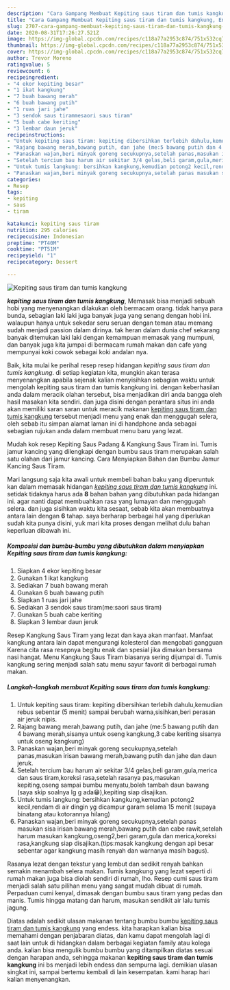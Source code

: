 ```yaml
---
description: "Cara Gampang Membuat Kepiting saus tiram dan tumis kangkung, Enak Banget"
title: "Cara Gampang Membuat Kepiting saus tiram dan tumis kangkung, Enak Banget"
slug: 2707-cara-gampang-membuat-kepiting-saus-tiram-dan-tumis-kangkung-enak-banget
date: 2020-08-31T17:26:27.521Z
image: https://img-global.cpcdn.com/recipes/c118a77a2953c874/751x532cq70/kepiting-saus-tiram-dan-tumis-kangkung-foto-resep-utama.jpg
thumbnail: https://img-global.cpcdn.com/recipes/c118a77a2953c874/751x532cq70/kepiting-saus-tiram-dan-tumis-kangkung-foto-resep-utama.jpg
cover: https://img-global.cpcdn.com/recipes/c118a77a2953c874/751x532cq70/kepiting-saus-tiram-dan-tumis-kangkung-foto-resep-utama.jpg
author: Trevor Moreno
ratingvalue: 5
reviewcount: 6
recipeingredient:
- "4 ekor kepiting besar"
- "1 ikat kangkung"
- "7 buah bawang merah"
- "6 buah bawang putih"
- "1 ruas jari jahe"
- "3 sendok saus tirammesaori saus tiram"
- "5 buah cabe keriting"
- "3 lembar daun jeruk"
recipeinstructions:
- "Untuk kepiting saus tiram: kepiting dibersihkan terlebih dahulu,kemudian rebus sebentar (5 menit) sampai berubah warna,sisihkan,beri perasan air jeruk nipis."
- "Rajang bawang merah,bawang putih, dan jahe (me:5 bawang putih dan 4 bawang merah,sisanya untuk oseng kangkung,3 cabe keriting sisanya untuk oseng kangkung)"
- "Panaskan wajan,beri minyak goreng secukupnya,setelah panas,masukan irisan bawang merah,bawang putih dan jahe dan daun jeruk."
- "Setelah tercium bau harum air sekitar 3/4 gelas,beli garam,gula,merica dan saus tiram,koreksi rasa,setelah rasanya pas,masukan kepiting,oseng sampai bumbu menyatu,boleh tambah daun bawang (saya skip soalnya lg g ada😁),kepiting siap disajikan."
- "Untuk tumis langkung: bersihkan kangkung,kemudian potong2 kecil,rendam di air dingin yg dicampur garam selama 15 menit (supaya binatang atau kotorannya hilang)"
- "Panaskan wajan,beri minyak goreng secukupnya,setelah panas masukan sisa irisan bawang merah,bawang putih dan cabe rawit,setelah harum masukan kangkung,oseng2,beri garam,gula dan merica,koreksi rasa,kangkung siap disajikan.(tips:masak kangkung dengan api besar sebentar agar kangkung masih renyah dan warnanya masih bagus)."
categories:
- Resep
tags:
- kepiting
- saus
- tiram

katakunci: kepiting saus tiram 
nutrition: 295 calories
recipecuisine: Indonesian
preptime: "PT40M"
cooktime: "PT51M"
recipeyield: "1"
recipecategory: Dessert

---
```



![Kepiting saus tiram dan tumis kangkung](https://img-global.cpcdn.com/recipes/c118a77a2953c874/751x532cq70/kepiting-saus-tiram-dan-tumis-kangkung-foto-resep-utama.jpg)

<b><i>kepiting saus tiram dan tumis kangkung</i></b>, Memasak bisa menjadi sebuah hobi yang menyenangkan dilakukan oleh bermacam orang. tidak hanya para bunda, sebagian laki laki juga banyak juga yang senang dengan hobi ini. walaupun hanya untuk sekedar seru seruan dengan teman atau memang sudah menjadi passion dalam dirinya. tak heran dalam dunia chef sekarang banyak ditemukan laki laki dengan kemampuan memasak yang mumpuni, dan banyak juga kita jumpai di bermacam rumah makan dan cafe yang mempunyai koki cowok sebagai koki andalan nya.

Baik, kita mulai ke perihal resep resep hidangan <i>kepiting saus tiram dan tumis kangkung</i>. di setiap kegiatan kita, mungkin akan terasa menyenangkan apabila sejenak kalian menyisihkan sebagian waktu untuk mengolah kepiting saus tiram dan tumis kangkung ini. dengan keberhasilan anda dalam meracik olahan tersebut, bisa menjadikan diri anda bangga oleh hasil masakan kita sendiri. dan juga disini dengan perantara situs ini anda akan memiliki saran saran untuk meracik makanan <u>kepiting saus tiram dan tumis kangkung</u> tersebut menjadi menu yang enak dan menggugah selera, oleh sebab itu simpan alamat laman ini di handphone anda sebagai sebagian rujukan anda dalam membuat menu baru yang lezat.

Mudah kok resep Kepiting Saus Padang &amp; Kangkung Saus Tiram ini. Tumis jamur kancing yang dilengkapi dengan bumbu saus tiram merupakan salah satu olahan dari jamur kancing. Cara Menyiapkan Bahan dan Bumbu Jamur Kancing Saus Tiram.


Mari langsung saja kita awali untuk membeli bahan baku yang diperuntuk kan dalam memasak hidangan <u><i>kepiting saus tiram dan tumis kangkung</i></u> ini. setidak tidaknya harus ada <b>8</b> bahan bahan yang dibutuhkan pada hidangan ini. agar nanti dapat membuahkan rasa yang lumayan dan menggugah selera. dan juga sisihkan waktu kita sesaat, sebab kita akan membuatnya antara lain dengan <b>6</b> tahap. saya berharap berbagai hal yang diperlukan sudah kita punya disini, yuk mari kita proses dengan melihat dulu bahan keperluan dibawah ini.

<!--inarticleads1-->

##### Komposisi dan bumbu-bumbu yang dibutuhkan dalam menyiapkan Kepiting saus tiram dan tumis kangkung:

1. Siapkan 4 ekor kepiting besar
1. Gunakan 1 ikat kangkung
1. Sediakan 7 buah bawang merah
1. Gunakan 6 buah bawang putih
1. Siapkan 1 ruas jari jahe
1. Sediakan 3 sendok saus tiram(me:saori saus tiram)
1. Gunakan 5 buah cabe keriting
1. Siapkan 3 lembar daun jeruk


Resep Kangkung Saus Tiram yang lezat dan kaya akan manfaat. Manfaat kangkung antara lain dapat mengurangi kolesterol dan mengobati gangguan Karena cita rasa resepnya begitu enak dan spesial jika dimakan bersama nasi hangat. Menu Kangkung Saus Tiram biasanya sering dijumpai di. Tumis kangkung sering menjadi salah satu menu sayur favorit di berbagai rumah makan. 

<!--inarticleads2-->

##### Langkah-langkah membuat Kepiting saus tiram dan tumis kangkung:

1. Untuk kepiting saus tiram: kepiting dibersihkan terlebih dahulu,kemudian rebus sebentar (5 menit) sampai berubah warna,sisihkan,beri perasan air jeruk nipis.
1. Rajang bawang merah,bawang putih, dan jahe (me:5 bawang putih dan 4 bawang merah,sisanya untuk oseng kangkung,3 cabe keriting sisanya untuk oseng kangkung)
1. Panaskan wajan,beri minyak goreng secukupnya,setelah panas,masukan irisan bawang merah,bawang putih dan jahe dan daun jeruk.
1. Setelah tercium bau harum air sekitar 3/4 gelas,beli garam,gula,merica dan saus tiram,koreksi rasa,setelah rasanya pas,masukan kepiting,oseng sampai bumbu menyatu,boleh tambah daun bawang (saya skip soalnya lg g ada😁),kepiting siap disajikan.
1. Untuk tumis langkung: bersihkan kangkung,kemudian potong2 kecil,rendam di air dingin yg dicampur garam selama 15 menit (supaya binatang atau kotorannya hilang)
1. Panaskan wajan,beri minyak goreng secukupnya,setelah panas masukan sisa irisan bawang merah,bawang putih dan cabe rawit,setelah harum masukan kangkung,oseng2,beri garam,gula dan merica,koreksi rasa,kangkung siap disajikan.(tips:masak kangkung dengan api besar sebentar agar kangkung masih renyah dan warnanya masih bagus).


Rasanya lezat dengan tekstur yang lembut dan sedikit renyah bahkan semakin menambah selera makan. Tumis kangkung yang lezat seperti di rumah makan juga bisa diolah sendiri di rumah, lho. Resep cumi saus tiram menjadi salah satu pilihan menu yang sangat mudah dibuat di rumah. Perpaduan cumi kenyal, dimasak dengan bumbu saus tiram yang pedas dan manis. Tumis hingga matang dan harum, masukan sendikit air lalu tumis jagung. 

Diatas adalah sedikit ulasan makanan tentang bumbu bumbu <u>kepiting saus tiram dan tumis kangkung</u> yang endess. kita harapkan kalian bisa memahami dengan penjabaran diatas, dan kamu dapat mengolah lagi di saat lain untuk di hidangkan dalam berbagai kegiatan family atau kolega anda. kalian bisa mengulik bumbu bumbu yang ditampilkan diatas sesuai dengan harapan anda, sehingga makanan <b>kepiting saus tiram dan tumis kangkung</b> ini bs menjadi lebih endess dan sempurna lagi. demikian ulasan singkat ini, sampai bertemu kembali di lain kesempatan. kami harap hari kalian menyenangkan.
